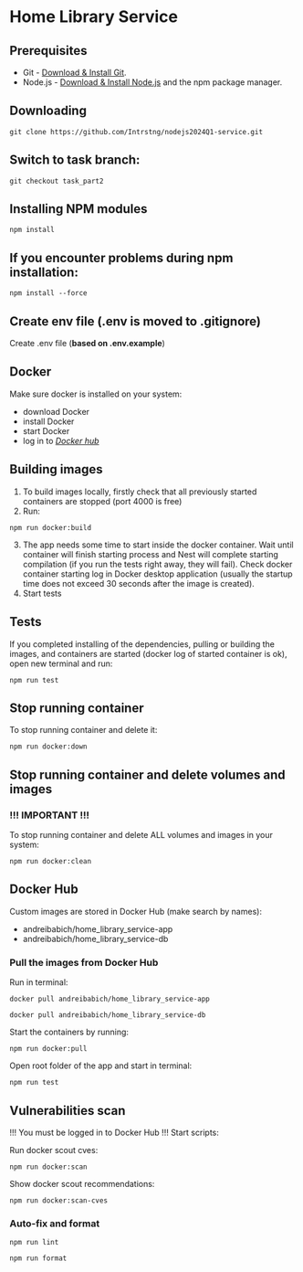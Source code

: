 # Home Library Service

## Prerequisites

- Git - [Download & Install Git](https://git-scm.com/downloads).
- Node.js - [Download & Install Node.js](https://nodejs.org/en/download/) and the npm package manager.

## Downloading

```
git clone https://github.com/Intrstng/nodejs2024Q1-service.git
```

## Switch to task branch:

```
git checkout task_part2
```

## Installing NPM modules

```
npm install
```

## If you encounter problems during npm installation:

```
npm install --force
```

## Create env file (.env is moved to .gitignore)
Create .env file (**based on .env.example**)

## Docker

Make sure docker is installed on your system:
- download Docker
- install Docker
- start Docker
- log in to [_Docker hub_](https://hub.docker.com/)


## Building images
1. To build images locally, firstly check that all previously started containers are stopped (port 4000 is free)
2. Run:
```
npm run docker:build
```
3. The app needs some time to start inside the docker container. Wait until container will finish starting process and Nest will complete starting compilation (if you run the tests right away, they will fail). Check docker container starting log in Docker desktop application (usually the startup time does not exceed 30 seconds after the image is created).
4. Start tests

## Tests
If you completed installing of the dependencies, pulling or building the images, and containers are started (docker log of started container is ok), open new terminal and run:
```
npm run test
```

## Stop running container
To stop running container and delete it:
```
npm run docker:down
```

## Stop running container and delete volumes and images
### !!! IMPORTANT !!!
To stop running container and delete ALL volumes and images in your system:
```
npm run docker:clean
```

## Docker Hub

Custom images are stored in Docker Hub (make search by names):
- andreibabich/home_library_service-app
- andreibabich/home_library_service-db

### Pull the images from Docker Hub

Run in terminal:
```
docker pull andreibabich/home_library_service-app
```
```
docker pull andreibabich/home_library_service-db
```

Start the containers by running:

```
npm run docker:pull
```

Open root folder of the app and start in terminal:

```
npm run test
```


## Vulnerabilities scan
!!! You must be logged in to Docker Hub !!!
Start scripts:

Run docker scout cves:
```
npm run docker:scan
```

Show docker scout recommendations:
```
npm run docker:scan-cves
```

### Auto-fix and format

```
npm run lint
```

```
npm run format
```
